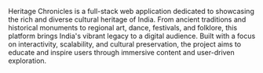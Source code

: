 Heritage Chronicles is a full-stack web application dedicated to showcasing the rich and diverse cultural heritage of India. From ancient traditions and historical monuments to regional art, dance, festivals, and folklore, this platform brings India's vibrant legacy to a digital audience. Built with a focus on interactivity, scalability, and cultural preservation, the project aims to educate and inspire users through immersive content and user-driven exploration.

